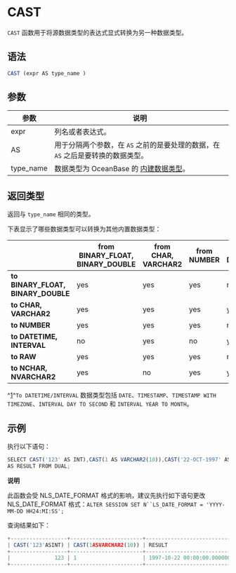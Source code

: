 CAST 
=========================



`CAST` 函数用于将源数据类型的表达式显式转换为另一种数据类型。

语法 
--------------

```javascript
CAST (expr AS type_name )
```



参数 
--------------



|    参数     |                                    说明                                    |
|-----------|--------------------------------------------------------------------------|
| expr      | 列名或者表达式。                                                                 |
| AS        | 用于分隔两个参数，在 `AS` 之前的是要处理的数据，在 `AS` 之后是要转换的数据类型。                           |
| type_name | 数据类型为 OceanBase 的 [内建数据类型](/zh-CN/11.sql-reference-oracle-mode/3.basic-elements-1/1.built-in-data-types/1.overview-of-built-in-data-types.md)。 |



返回类型 
----------------

返回与 `type_name` 相同的类型。

下表显示了哪些数据类型可以转换为其他内置数据类型：


|                                    | **from BINARY_FLOAT, BINARY_DOUBLE** | **from CHAR, VARCHAR2** | **from NUMBER** | ^[1]()^ **from DATETIME/INTERVAL** | **from RAW** | **from NCHAR, NVARCHAR2** |
|------------------------------------|--------------------------------------|-------------------------|-----------------|----------------------------------------------------|--------------|---------------------------|
| **to BINARY_FLOAT, BINARY_DOUBLE** | yes                                  | yes                     | yes             | no                                                 | no           | yes                       |
| **to CHAR, VARCHAR2**              | yes                                  | yes                     | yes             | yes                                                | yes          | no                        |
| **to NUMBER**                      | yes                                  | yes                     | yes             | no                                                 | no           | yes                       |
| **to DATETIME, INTERVAL**          | no                                   | yes                     | no              | yes                                                | no           | no                        |
| **to RAW**                         | yes                                  | yes                     | yes             | no                                                 | yes          | no                        |
| **to NCHAR, NVARCHAR2**            | yes                                  | no                      | yes             | yes                                                | yes          | yes                       |



^[1]()^`To DATETIME/INTERVAL` 数据类型包括 `DATE`、`TIMESTAMP`、`TIMESTAMP WITH TIMEZONE`、`INTERVAL DAY TO SECOND` 和 `INTERVAL YEAR TO MONTH`。

示例 
--------------

执行以下语句：

```javascript
SELECT CAST('123' AS INT),CAST(1 AS VARCHAR2(10)),CAST('22-OCT-1997' AS TIMESTAMP WITH LOCAL TIME ZONE)
AS RESULT FROM DUAL;
```


**说明**



此函数会受 NLS_DATE_FORMAT 格式的影响，建议先执行如下语句更改 NLS_DATE_FORMAT 格式：`ALTER SESSION SET N``LS_DATE_FORMAT = 'YYYY-MM-DD HH24:MI:SS';`

查询结果如下：

```javascript
+------------------+-----------------------+----------------------------+
| CAST('123'ASINT) | CAST(1ASVARCHAR2(10)) | RESULT                     |
+------------------+-----------------------+----------------------------+
|              123 | 1                     | 1997-10-22 00:00:00.000000 |
+------------------+-----------------------+----------------------------+
```


